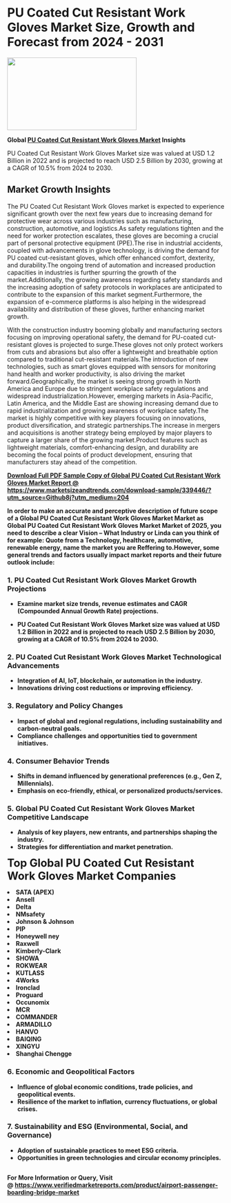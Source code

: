 <H1>PU Coated Cut Resistant Work Gloves Market Size, Growth and Forecast from 2024 - 2031</H1><img class="aligncenter size-medium wp-image-584254" src="https://thirdeyenews.in/wp-content/uploads/2024/09/Global-Market-Research-300x168.jpeg" alt="" width="300" height="168" /><p><strong>Global&nbsp;<a href="https://www.marketsizeandtrends.com/download-sample/339446/?utm_source=Github8j?utm_medium=204">PU Coated Cut Resistant Work Gloves Market</a> Insights</strong></p><p>PU Coated Cut Resistant Work Gloves Market size was valued at USD 1.2 Billion in 2022 and is projected to reach USD 2.5 Billion by 2030, growing at a CAGR of 10.5% from 2024 to 2030.</p><p><h2>Market Growth Insights</h2> <p>The PU Coated Cut Resistant Work Gloves market is expected to experience significant growth over the next few years due to increasing demand for protective wear across various industries such as manufacturing, construction, automotive, and logistics.As safety regulations tighten and the need for worker protection escalates, these gloves are becoming a crucial part of personal protective equipment (PPE).The rise in industrial accidents, coupled with advancements in glove technology, is driving the demand for PU coated cut-resistant gloves, which offer enhanced comfort, dexterity, and durability.The ongoing trend of automation and increased production capacities in industries is further spurring the growth of the market.Additionally, the growing awareness regarding safety standards and the increasing adoption of safety protocols in workplaces are anticipated to contribute to the expansion of this market segment.Furthermore, the expansion of e-commerce platforms is also helping in the widespread availability and distribution of these gloves, further enhancing market growth.</p> <p><strong><a href="#"></a></strong></p> <p>With the construction industry booming globally and manufacturing sectors focusing on improving operational safety, the demand for PU-coated cut-resistant gloves is projected to surge.These gloves not only protect workers from cuts and abrasions but also offer a lightweight and breathable option compared to traditional cut-resistant materials.The introduction of new technologies, such as smart gloves equipped with sensors for monitoring hand health and worker productivity, is also driving the market forward.Geographically, the market is seeing strong growth in North America and Europe due to stringent workplace safety regulations and widespread industrialization.However, emerging markets in Asia-Pacific, Latin America, and the Middle East are showing increasing demand due to rapid industrialization and growing awareness of workplace safety.The market is highly competitive with key players focusing on innovations, product diversification, and strategic partnerships.The increase in mergers and acquisitions is another strategy being employed by major players to capture a larger share of the growing market.Product features such as lightweight materials, comfort-enhancing design, and durability are becoming the focal points of product development, ensuring that manufacturers stay ahead of the competition.<p><strong><a href="#"></p><p><span class=""><strong>Download Full PDF Sample Copy of Global PU Coated Cut Resistant Work Gloves Market Report</strong> @ <a href="https://www.marketsizeandtrends.com/download-sample/339446/?utm_source=Github8j?utm_medium=204" target="_blank">https://www.marketsizeandtrends.com/download-sample/339446/?utm_source=Github8j?utm_medium=204</a></span></p><p>In order to make an accurate and perceptive description of future scope of a Global&nbsp;PU Coated Cut Resistant Work Gloves Market Market as Global&nbsp;PU Coated Cut Resistant Work Gloves Market Market of 2025, you need to describe a clear Vision &ndash; What Industry or Linda can you think of for example: Quote from a Technology, healthcare, automotive, renewable energy, name the market you are Reffering to.However, some general trends and factors usually impact market reports and their future outlook include:</p><h3>1.&nbsp;<strong>PU Coated Cut Resistant Work Gloves Market Growth Projections</strong></h3><ul><li>Examine market size trends, revenue estimates and CAGR (Compounded Annual Growth Rate) projections.</li><li><p>PU Coated Cut Resistant Work Gloves Market size was valued at USD 1.2 Billion in 2022 and is projected to reach USD 2.5 Billion by 2030, growing at a CAGR of 10.5% from 2024 to 2030.</p></li></ul><h3>2.&nbsp;<strong>PU Coated Cut Resistant Work Gloves Market Technological Advancements</strong></h3><ul><li>Integration of AI, IoT, blockchain, or automation in the industry.</li><li>Innovations driving cost reductions or improving efficiency.</li></ul><h3>3.&nbsp;<strong>Regulatory and Policy Changes</strong></h3><ul><li>Impact of global and regional regulations, including sustainability and carbon-neutral goals.</li><li>Compliance challenges and opportunities tied to government initiatives.</li></ul><h3>4.&nbsp;<strong>Consumer Behavior Trends</strong></h3><ul><li>Shifts in demand influenced by generational preferences (e.g., Gen Z, Millennials).</li><li>Emphasis on eco-friendly, ethical, or personalized products/services.</li></ul><h3>5.&nbsp;<strong>Global PU Coated Cut Resistant Work Gloves Market Competitive Landscape</strong></h3><ul><li>Analysis of key players, new entrants, and partnerships shaping the industry.</li><li>Strategies for differentiation and market penetration.</li></ul><p data-pm-slice="1 1 []"><span style="color: inherit; font-family: inherit; font-size: 25px;">Top Global PU Coated Cut Resistant Work Gloves Market Companies</span></p><div class="" data-test-id=""><p><li>SATA (APEX)</li><li> Ansell</li><li> Delta</li><li> NMsafety</li><li> Johnson & Johnson</li><li> PIP</li><li> Honeywell ney</li><li> Raxwell</li><li> Kimberly-Clark</li><li> SHOWA</li><li> ROKWEAR</li><li> KUTLASS</li><li> 4Works</li><li> Ironclad</li><li> Proguard</li><li> Occunomix</li><li> MCR</li><li> COMMANDER</li><li> ARMADILLO</li><li> HANVO</li><li> BAIQING</li><li> XINGYU</li><li> Shanghai Chengge</li></p></div><h3>6.&nbsp;<strong>Economic and Geopolitical Factors</strong></h3><ul><li>Influence of global economic conditions, trade policies, and geopolitical events.</li><li>Resilience of the market to inflation, currency fluctuations, or global crises.</li></ul><h3>7.&nbsp;<strong>Sustainability and ESG (Environmental, Social, and Governance)</strong></h3><ul><li>Adoption of sustainable practices to meet ESG criteria.</li><li>Opportunities in green technologies and circular economy principles.</li></ul><h2><strong style="font-size: 14px;">For More Information or Query, Visit @&nbsp;</strong><a style="background-color: #ffffff; font-size: 14px;" href="https://www.marketsizeandtrends.com/report/pu-coated-cut-resistant-work-gloves-market/" target="_blank">https://www.verifiedmarketreports.com/product/airport-passenger-boarding-bridge-market</a></h2>